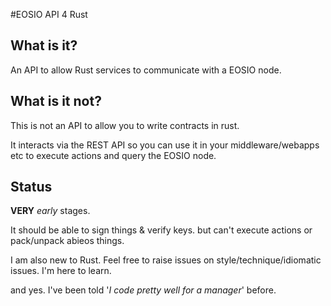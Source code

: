 #EOSIO API 4 Rust
## What is it?

An API to allow Rust services to communicate with a EOSIO node.

## What is it not?

This is not an API to allow you to write contracts in rust. 

It interacts via the REST API so you can use it in your middleware/webapps etc to execute actions 
and query the EOSIO node.

## Status

**VERY** _early_ stages.

It should be able to sign things & verify keys.
but can't execute actions or pack/unpack abieos things.

I am also new to Rust. Feel free to raise issues on style/technique/idiomatic issues. I'm here to learn.

and yes. I've been told '_I code pretty well for a manager_' before.
